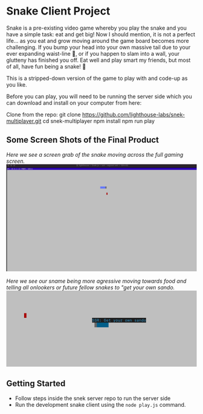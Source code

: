 # **Snake Client Project**

Snake is a pre-existing video game whereby you play the snake and you have a simple task: eat and get big! Now I should mention, it is not a perfect life... as you eat and grow moving around the game board becomes more challenging. If you bump your head into your own massive tail due to your ever expanding waist-line 🍔, or if you happen to slam into a wall, your glutteny has finished you off. Eat well and play smart my friends, but most of all, have fun being a snake! 🐍

This is a stripped-down version of the game to play with and code-up as you like.

Before you can play, you will need to be running the server side which you can download and install on your computer from here:

Clone from the repo:
git clone https://github.com/lighthouse-labs/snek-multiplayer.git
cd snek-multiplayer
npm install
npm run play


## **Some Screen Shots of the Final Product**

*Here we see a screen grab of the snake moving across the full gaming screen.*
!["Here we see a screen grab of the snake moving across the full gaming screen"](/images/casualSnake.png)

*Here we see our sname being more agressive moving towards food and telling all onlookers or future fellow snakes to "get your own sando.*
!["Here we see our sname being more agressive moving towards food and telling all onlookers or future fellow snakes to "get your own sando"](/images/getYourOwnSando.png)


## **Getting Started**

- Follow steps inside the snek server repo to run the server side
- Run the development snake client using the `node play.js` command.